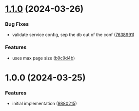 # [1.1.0](https://github.com/echovisionlab/aws-weather-api/compare/v1.0.0...v1.1.0) (2024-03-26)


### Bug Fixes

* validate service config, sep the db out of the conf ([7638991](https://github.com/echovisionlab/aws-weather-api/commit/76389918a0faa82b0704118def032cb6edb012ef))


### Features

* uses max page size ([b9c9d4b](https://github.com/echovisionlab/aws-weather-api/commit/b9c9d4b76e55b11157f457e8239828aa22c60442))

# 1.0.0 (2024-03-25)


### Features

* initial implementation ([9880215](https://github.com/echovisionlab/aws-weather-api/commit/98802154ff30c3ea0ab9cfb7531127e4036c221b))
